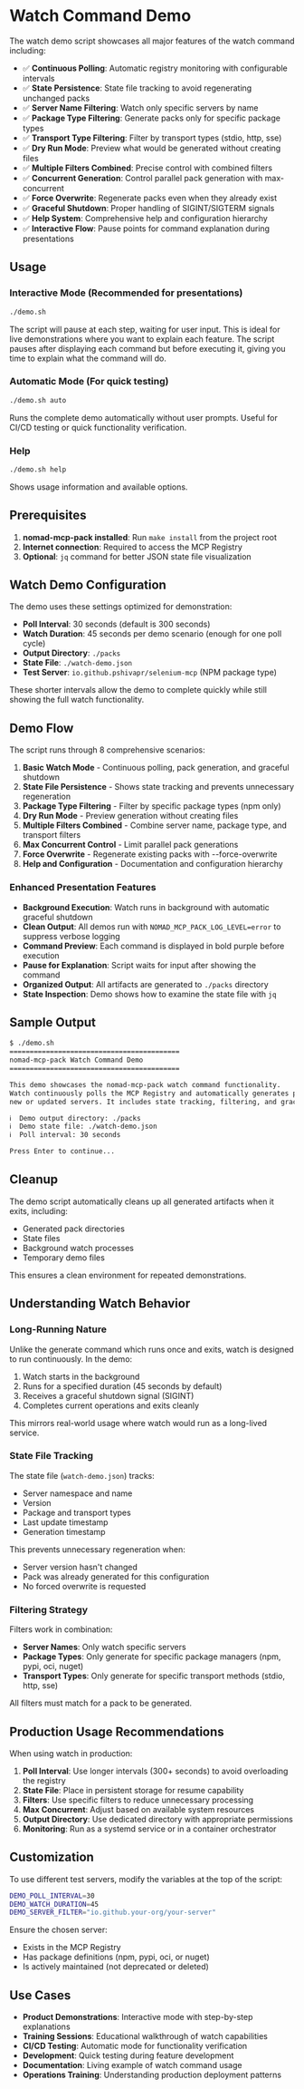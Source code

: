 # Watch Command Demo

The watch demo script showcases all major features of the watch command including:

- ✅ **Continuous Polling**: Automatic registry monitoring with configurable intervals
- ✅ **State Persistence**: State file tracking to avoid regenerating unchanged packs
- ✅ **Server Name Filtering**: Watch only specific servers by name
- ✅ **Package Type Filtering**: Generate packs only for specific package types
- ✅ **Transport Type Filtering**: Filter by transport types (stdio, http, sse)
- ✅ **Dry Run Mode**: Preview what would be generated without creating files
- ✅ **Multiple Filters Combined**: Precise control with combined filters
- ✅ **Concurrent Generation**: Control parallel pack generation with max-concurrent
- ✅ **Force Overwrite**: Regenerate packs even when they already exist
- ✅ **Graceful Shutdown**: Proper handling of SIGINT/SIGTERM signals
- ✅ **Help System**: Comprehensive help and configuration hierarchy
- ✅ **Interactive Flow**: Pause points for command explanation during presentations

## Usage

### Interactive Mode (Recommended for presentations)

```bash
./demo.sh
```

The script will pause at each step, waiting for user input. This is ideal for live demonstrations where you want to explain each feature. The script pauses after displaying each command but before executing it, giving you time to explain what the command will do.

### Automatic Mode (For quick testing)

```bash
./demo.sh auto
```

Runs the complete demo automatically without user prompts. Useful for CI/CD testing or quick functionality verification.

### Help

```bash
./demo.sh help
```

Shows usage information and available options.

## Prerequisites

1. **nomad-mcp-pack installed**: Run `make install` from the project root
2. **Internet connection**: Required to access the MCP Registry
3. **Optional**: `jq` command for better JSON state file visualization

## Watch Demo Configuration

The demo uses these settings optimized for demonstration:

- **Poll Interval**: 30 seconds (default is 300 seconds)
- **Watch Duration**: 45 seconds per demo scenario (enough for one poll cycle)
- **Output Directory**: `./packs`
- **State File**: `./watch-demo.json`
- **Test Server**: `io.github.pshivapr/selenium-mcp` (NPM package type)

These shorter intervals allow the demo to complete quickly while still showing the full watch functionality.

## Demo Flow

The script runs through 8 comprehensive scenarios:

1. **Basic Watch Mode** - Continuous polling, pack generation, and graceful shutdown
2. **State File Persistence** - Shows state tracking and prevents unnecessary regeneration
3. **Package Type Filtering** - Filter by specific package types (npm only)
4. **Dry Run Mode** - Preview generation without creating files
5. **Multiple Filters Combined** - Combine server name, package type, and transport filters
6. **Max Concurrent Control** - Limit parallel pack generations
7. **Force Overwrite** - Regenerate existing packs with --force-overwrite
8. **Help and Configuration** - Documentation and configuration hierarchy

### Enhanced Presentation Features

- **Background Execution**: Watch runs in background with automatic graceful shutdown
- **Clean Output**: All demos run with `NOMAD_MCP_PACK_LOG_LEVEL=error` to suppress verbose logging
- **Command Preview**: Each command is displayed in bold purple before execution
- **Pause for Explanation**: Script waits for input after showing the command
- **Organized Output**: All artifacts are generated to `./packs` directory
- **State Inspection**: Demo shows how to examine the state file with `jq`

## Sample Output

```bash
$ ./demo.sh
==========================================
nomad-mcp-pack Watch Command Demo
==========================================

This demo showcases the nomad-mcp-pack watch command functionality.
Watch continuously polls the MCP Registry and automatically generates packs for
new or updated servers. It includes state tracking, filtering, and graceful shutdown.

ℹ  Demo output directory: ./packs
ℹ  Demo state file: ./watch-demo.json
ℹ  Poll interval: 30 seconds

Press Enter to continue...
```

## Cleanup

The demo script automatically cleans up all generated artifacts when it exits, including:

- Generated pack directories
- State files
- Background watch processes
- Temporary demo files

This ensures a clean environment for repeated demonstrations.

## Understanding Watch Behavior

### Long-Running Nature

Unlike the generate command which runs once and exits, watch is designed to run continuously. In the demo:

1. Watch starts in the background
2. Runs for a specified duration (45 seconds by default)
3. Receives a graceful shutdown signal (SIGINT)
4. Completes current operations and exits cleanly

This mirrors real-world usage where watch would run as a long-lived service.

### State File Tracking

The state file (`watch-demo.json`) tracks:
- Server namespace and name
- Version
- Package and transport types
- Last update timestamp
- Generation timestamp

This prevents unnecessary regeneration when:
- Server version hasn't changed
- Pack was already generated for this configuration
- No forced overwrite is requested

### Filtering Strategy

Filters work in combination:
- **Server Names**: Only watch specific servers
- **Package Types**: Only generate for specific package managers (npm, pypi, oci, nuget)
- **Transport Types**: Only generate for specific transport methods (stdio, http, sse)

All filters must match for a pack to be generated.

## Production Usage Recommendations

When using watch in production:

1. **Poll Interval**: Use longer intervals (300+ seconds) to avoid overloading the registry
2. **State File**: Place in persistent storage for resume capability
3. **Filters**: Use specific filters to reduce unnecessary processing
4. **Max Concurrent**: Adjust based on available system resources
5. **Output Directory**: Use dedicated directory with appropriate permissions
6. **Monitoring**: Run as a systemd service or in a container orchestrator

## Customization

To use different test servers, modify the variables at the top of the script:

```bash
DEMO_POLL_INTERVAL=30
DEMO_WATCH_DURATION=45
DEMO_SERVER_FILTER="io.github.your-org/your-server"
```

Ensure the chosen server:
- Exists in the MCP Registry
- Has package definitions (npm, pypi, oci, or nuget)
- Is actively maintained (not deprecated or deleted)

## Use Cases

- **Product Demonstrations**: Interactive mode with step-by-step explanations
- **Training Sessions**: Educational walkthrough of watch capabilities
- **CI/CD Testing**: Automatic mode for functionality verification
- **Development**: Quick testing during feature development
- **Documentation**: Living example of watch command usage
- **Operations Training**: Understanding production deployment patterns
